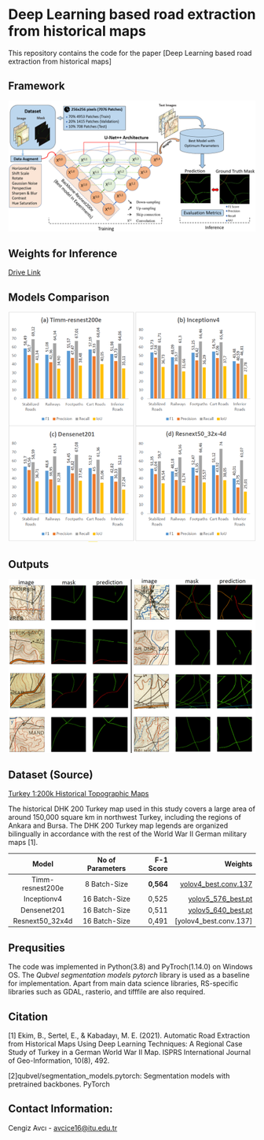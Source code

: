 # Deep Learning based road extraction from historical maps 
This repository contains the code for the paper [Deep Learning based road extraction from historical maps]

Framework
---------------------
![alt text](figures/framework.png)

Weights for Inference 
---------------------
[Drive Link](https://drive.google.com/drive/u/0/folders/1zQfCouyg3uVd76KNzYpbvrFJ4DGfUPdp)

Models Comparison
---------------------
![alt text](figures/comparison.png)

Outputs
---------------------
![alt text](figures/resnest200e.png)

Dataset (Source)
---------------------
[Turkey 1:200k Historical Topographic Maps](http://digitalarchive.mcmaster.ca/islandora/object/macrepo%3A82339)


The historical DHK 200 Turkey map used in this study covers a large area of around
150,000 square km in northwest Turkey, including the regions of Ankara and Bursa.
The DHK 200 Turkey map legends are organized bilingually in accordance with the rest of the World War II German military
maps [1].



| Model              | No of Parameters | F-1 Score | Weights |
|:--------------------------:|:------------------:|-------------------------:|-------------------------:|
|Timm-resnest200e                         | 8 Batch-Size                | **0,564**                      | [yolov4_best.conv.137](https://drive.google.com/file/d/1ed8JjQltaRCQ3ZF2wPNc3tToR1CDP4rX/view?usp=sharing)                  |
|Inceptionv4                         | 16 Batch-Size                 | 0,525                      | [yolov5_576_best.pt](https://drive.google.com/file/d/1QsLOXON89D2h_ck67YOKrqUsWRl4U_Mj/view?usp=sharing)                 |
|Densenet201                         | 16 Batch-Size                 | 0,511                     | [yolov5_640_best.pt](https://drive.google.com/file/d/1W3M-mnhyA8i75UCxfddSWQEs8jM-nMom/view?usp=sharing)   
|Resnext50_32x4d                         | 16 Batch-Size                | 0,491                     | [yolov4_best.conv.137]



Prequsities
---------------------

The code was implemented in Python(3.8) and PyTroch(1.14.0) on Windows OS. The *Qubvel segmentation models pytorch* library is used as a baseline for implementation. 
Apart from main data science libraries, RS-specific libraries such as GDAL, rasterio, and tifffile are also required.

Citation
---------------------

[1] Ekim, B., Sertel, E., & Kabadayı, M. E. (2021). Automatic Road Extraction from Historical Maps Using Deep Learning Techniques: A Regional Case Study of Turkey in a German World War II Map. ISPRS International Journal of Geo-Information, 10(8), 492.

[2]qubvel/segmentation_models.pytorch: Segmentation models with pretrained backbones. PyTorch

Contact Information:
--------------------
Cengiz Avcı - avcice16@itu.edu.tr 
